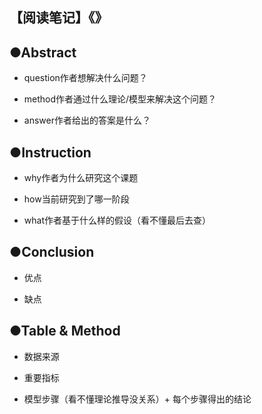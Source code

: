 ## 【阅读笔记】《》

## ●Abstract

-   question作者想解决什么问题？
    
-   method作者通过什么理论/模型来解决这个问题？
    
-   answer作者给出的答案是什么？
    

## ●Instruction

-   why作者为什么研究这个课题
    
-   how当前研究到了哪一阶段
    
-   what作者基于什么样的假设（看不懂最后去查）
    

## ●Conclusion

-   优点
    
-   缺点
    

## ●Table & Method

-   数据来源
    
-   重要指标
    
-   模型步骤（看不懂理论推导没关系）+ 每个步骤得出的结论

